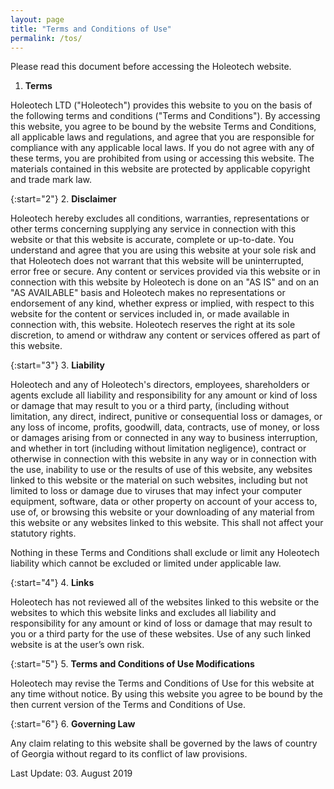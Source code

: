 ```yaml
---
layout: page
title: "Terms and Conditions of Use"
permalink: /tos/
---
```


Please read this document before accessing the Holeotech website.


1. **Terms**

Holeotech LTD ("Holeotech") provides this website to you on the basis of the following terms and conditions ("Terms and Conditions"). By accessing this website, you agree to be bound by the website Terms and Conditions, all applicable laws and regulations, and agree that you are responsible for compliance with any applicable local laws. If you do not agree with any of these terms, you are prohibited from using or accessing this website. The materials contained in this website are protected by applicable copyright and trade mark law.


{:start="2"}
2. **Disclaimer**

Holeotech hereby excludes all conditions, warranties, representations or other terms concerning supplying any service in connection with this website or that this website is accurate, complete or up-to-date. You understand and agree that you are using this website at your sole risk and that Holeotech does not warrant that this website will be uninterrupted, error free or secure. Any content or services provided via this website or in connection with this website by Holeotech is done on an "AS IS" and on an "AS AVAILABLE" basis and Holeotech makes no representations or endorsement of any kind, whether express or implied, with respect to this website for the content or services included in, or made available in connection with, this website. Holeotech reserves the right at its sole discretion, to amend or withdraw any content or services offered as part of this website.


{:start="3"}
3. **Liability**

Holeotech and any of Holeotech's directors, employees, shareholders or agents exclude all liability and responsibility for any amount or kind of loss or damage that may result to you or a third party, (including without limitation, any direct, indirect, punitive or consequential loss or damages, or any loss of income, profits, goodwill, data, contracts, use of money, or loss or damages arising from or connected in any way to business interruption, and whether in tort (including without limitation negligence), contract or otherwise in connection with this website in any way or in connection with the use, inability to use or the results of use of this website, any websites linked to this website or the material on such websites, including but not limited to loss or damage due to viruses that may infect your computer equipment, software, data or other property on account of your access to, use of, or browsing this website or your downloading of any material from this website or any websites linked to this website. This shall not affect your statutory rights.

Nothing in these Terms and Conditions shall exclude or limit any Holeotech liability which cannot be excluded or limited under applicable law.


{:start="4"}
4. **Links**

Holeotech has not reviewed all of the websites linked to this website or the websites to which this website links and excludes all liability and responsibility for any amount or kind of loss or damage that may result to you or a third party for the use of these websites. Use of any such linked website is at the user’s own risk.


{:start="5"}
5. **Terms and Conditions of Use Modifications**

Holeotech may revise the Terms and Conditions of Use for this website at any time without notice. By using this website you agree to be bound by the then current version of the Terms and Conditions of Use.


{:start="6"}
6. **Governing Law**

Any claim relating to this website shall be governed by the laws of country of Georgia without regard to its conflict of law provisions.


Last Update: 03. August 2019
